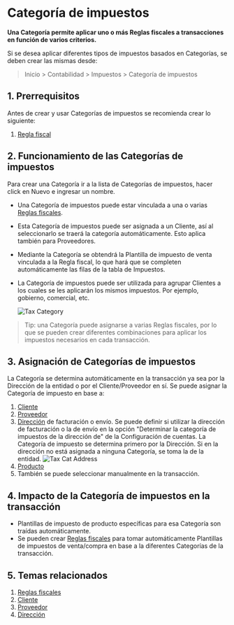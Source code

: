 <!-- add-breadcrumbs -->
# Categoría de impuestos

**Una Categoría permite aplicar uno o más Reglas fiscales a transacciones en función de varios criterios.**

Si se desea aplicar diferentes tipos de impuestos basados en Categorías, se deben crear las mismas desde:

> Inicio > Contabilidad > Impuestos > Categoría de impuestos

## 1. Prerrequisitos 
Antes de crear y usar Categorías de impuestos se recomienda crear lo siguiente:

1. [Regla fiscal](/docs/user/manual/es/accounts/tax-rule)

## 2. Funcionamiento de las Categorías de impuestos
Para crear una Categoría ir a la lista de Categorías de impuestos, hacer click en Nuevo e ingresar un nombre.

- Una Categoría de impuestos puede estar vinculada a una o varias [Reglas fiscales](/docs/user/manual/es/accounts/tax-rule).
- Esta Categoría de impuestos puede ser asignada a un Cliente, así al seleccionarlo se traerá la categoría automáticamente. Esto aplica también para Proveedores.
- Mediante la Categoría se obtendrá la Plantilla de impuesto de venta vinculada a la Regla fiscal, lo que hará que se completen automáticamente las filas de la tabla de Impuestos.
- La Categoría de impuestos puede ser utilizada para agrupar Clientes a los cuales se les aplicarán los mismos impuestos. Por ejemplo, gobierno, comercial, etc.

  <img class="screenshot" alt="Tax Category" src="{{docs_base_url}}/assets/img/accounts/tax-category.gif">

> Tip: una Categoría puede asignarse a varias Reglas fiscales, por lo que se pueden crear diferentes combinaciones para aplicar los impuestos necesarios en cada transacción.

## 3. Asignación de Categorías de impuestos
La Categoría se determina automáticamente en la transacción ya sea por la Dirección de la entidad o por el Cliente/Proveedor en sí. Se puede asignar la Categoría de impuesto en base a: 

1. [Cliente](/docs/user/manual/es/CRM/customer)
1. [Proveedor](/docs/user/manual/es/buying/supplier)
1. [Dirección](/docs/user/manual/es/CRM/address) de facturación o envío.
Se puede definir si utilizar la dirección de facturación o la de envío en la opción "Determinar la categoría de impuestos de la dirección de" de la Configuración de cuentas. La Categoría de impuesto se determina primero por la Dirección. Si en la dirección no está asignada a ninguna Categoría, se toma la de la entidad.
      ![Tax Cat Address](/docs/assets/img/accounts/tax-cat-address.png)
1. [Producto](/docs/user/manual/es/stock/item#316-item-tax)
1. También se puede seleccionar manualmente en la transacción.
  
## 4. Impacto de la Categoría de impuestos en la transacción

* Plantillas de impuesto de producto específicas para esa Categoría son traídas automáticamente.
* Se pueden crear [Reglas fiscales]({{docs_base_url}}/user/manual/es/accounts/tax-rule) para tomar automáticamente Plantillas de impuestos de venta/compra en base a la diferentes Categorías de la transacción.

## 5. Temas relacionados
1. [Reglas fiscales](/docs/user/manual/es/accounts/tax-rule)
1. [Cliente](/docs/user/manual/es/CRM/customer)
1. [Proveedor](/docs/user/manual/es/buying/supplier)
1. [Dirección](/docs/user/manual/es/CRM/address)

